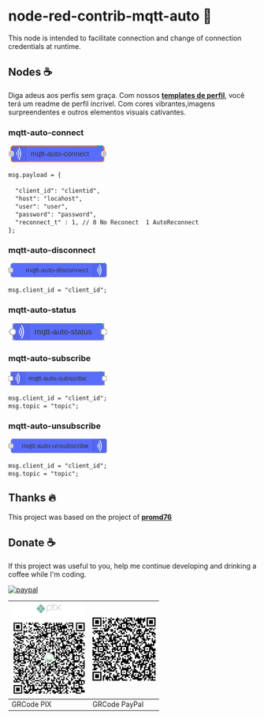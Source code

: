 # node-red-contrib-mqtt-auto 📜

This node is intended to facilitate connection and change of connection credentials at runtime.

## Nodes ☕️

Diga adeus aos perfis sem graça. Com nossos **[templates de perfil](https://github.com/iuricode/readme-template/tree/main/perfil)**, você terá um readme de perfil íncrivel. Com cores vibrantes,imagens surpreendentes e outros elementos visuais cativantes.

### mqtt-auto-connect
<img src="img/connects.png" width="200" alt="Conectar">



```
msg.payload = {

  "client_id": "clientid",
  "host": "locahost",
  "user": "user",
  "password": "password",
  "reconnect_t" : 1, // 0 No Reconect  1 AutoReconnect
};
```


### mqtt-auto-disconnect

<img src="img/disconnect.png" width="200" alt="Conectar">


```
msg.client_id = "client_id";
```

### mqtt-auto-status

<img src="img/status.png" width="200" alt="Conectar">



### mqtt-auto-subscribe

<img src="img/subscribe.png" width="200" alt="Conectar">


```
msg.client_id = "client_id";
msg.topic = "topic";
```


### mqtt-auto-unsubscribe

<img src="img/unsubscribe.png" width="200" alt="Conectar">

```
msg.client_id = "client_id";
msg.topic = "topic";
```




## Thanks 🔥



This project was based on the project of **[promd76](https://www.npmjs.com/~promd76)**

## Donate ☕️

If this project was useful to you, help me continue developing and drinking a coffee while I'm coding.

<p>
  <a href="https://www.paypal.com/donate/?business=A7LJZ2W82R8NQ&no_recurring=0&item_name=Me+ajuda+com+meu+cafezinho.%0Acollaborate+with+my+coffee.&currency_code=BRL">
      <img src="https://www.paypalobjects.com/en_US/i/btn/btn_donateCC_LG.gif" alt="paypal">

  </a>
</p>



| ![GRCode PIX](img/qrcode2.jpeg) | ![GRCode PayPal](img/qrcode.png) |
|-------------------------------|----------------------------------|
|       GRCode PIX              | GRCode PayPal                    |
